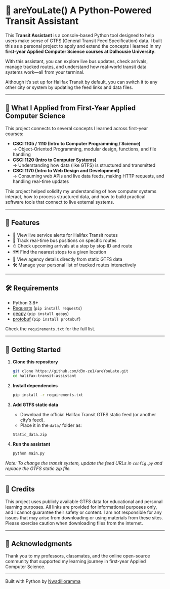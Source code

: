# 🚌 areYouLate() A Python-Powered Transit Assistant

This **Transit Assistant** is a console-based Python tool designed to help users make sense of GTFS (General Transit Feed Specification) data. I built this as a personal project to apply and extend the concepts I learned in my **first-year Applied Computer Science courses at Dalhousie University**.

With this assistant, you can explore live bus updates, check arrivals, manage tracked routes, and understand how real-world transit data systems work—all from your terminal.

Although it’s set up for Halifax Transit by default, you can switch it to any other city or system by updating the feed links and data files.

---

## 🧠 What I Applied from First-Year Applied Computer Science

This project connects to several concepts I learned across first-year courses:

- **CSCI 1105 / 1110 (Intro to Computer Programming / Science)**  
    → Object-Oriented Programming, modular design, functions, and file handling  
- **CSCI 1120 (Intro to Computer Systems)**  
    → Understanding how data (like GTFS) is structured and transmitted  
- **CSCI 1170 (Intro to Web Design and Development)**  
    → Consuming web APIs and live data feeds, making HTTP requests, and handling real-time updates

This project helped solidify my understanding of how computer systems interact, how to process structured data, and how to build practical software tools that connect to live external systems.

---

## 🚀 Features

- 🔔 View live service alerts for Halifax Transit routes  
- 🚌 Track real-time bus positions on specific routes  
- ⏱ Check upcoming arrivals at a stop by stop ID and route  
- 🗺 Find the nearest stops to a given location  
- 🏢 View agency details directly from static GTFS data  
- 🛠 Manage your personal list of tracked routes interactively

---

## 🛠️ Requirements

- Python 3.8+  
- [Requests](https://pypi.org/project/requests/) (`pip install requests`)  
- [geopy](https://pypi.org/project/geopy/)  (`pip install geopy`) 
- [protobuf](https://pypi.org/project/protobuf/) (`pip install protobuf`)

Check the `requirements.txt` for the full list.

---

## 🚀 Getting Started

1. **Clone this repository**
    ```bash
    git clone https://github.com/d3n-ze1/areYouLate.git
    cd halifax-transit-assistant
    ```

2. **Install dependencies**
    ```bash
    pip install -r requirements.txt
    ```

3. **Add GTFS static data**
    - Download the official Halifax Transit GTFS static feed (or another city’s feed).
    - Place it in the `data/` folder as:
    ```
    Static_data.zip
    ```

4. **Run the assistant**
    ```bash
    python main.py
    ```

*Note: To change the transit system, update the feed URLs in `config.py` and replace the GTFS static zip file.*

---

## 📝 Credits

This project uses publicly available GTFS data for educational and personal learning purposes.
All links are provided for informational purposes only, and I cannot guarantee their safety or content. I am not responsible for any issues that may arise from downloading or using materials from these sites. Please exercise caution when downloading files from the internet.

---

## 🙌 Acknowledgments

Thank you to my professors, classmates, and the online open-source community that supported my learning journey in first-year Applied Computer Science.

---

Built with Python by [Nwadilioramma](https://github.com/d3n-ze1)



